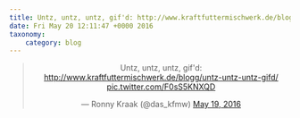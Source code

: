 ```yaml
---
title: Untz, untz, untz, gif'd: http://www.kraftfuttermischwerk.de/blogg/untz-untz-untz-gifd/ http://twitter.com/das_kfmw/status/733385665438715904/photo/1
date: Fri May 20 12:11:47 +0000 2016
taxonomy:
    category: blog
---
```

<blockquote class="twitter-tweet" align="center"><p lang="de" dir="ltr">Untz, untz, untz, gif&#39;d: <a href="http://www.kraftfuttermischwerk.de/blogg/untz-untz-untz-gifd/">http://www.kraftfuttermischwerk.de/blogg/untz-untz-untz-gifd/</a> <a href="http://twitter.com/das_kfmw/status/733385665438715904/photo/1">pic.twitter.com/F0sS5KNXQD</a></p>&mdash; Ronny Kraak (@das_kfmw) <a href="https://twitter.com/das_kfmw/status/733385665438715904">May 19, 2016</a></blockquote>
